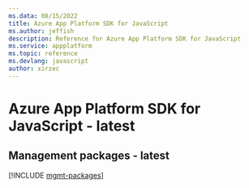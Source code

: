 ```yaml
---
ms.data: 08/15/2022
title: Azure App Platform SDK for JavaScript
ms.author: jeffish
description: Reference for Azure App Platform SDK for JavaScript
ms.service: appplatform
ms.topic: reference
ms.devlang: javascript
author: xirzec
---
```

# Azure App Platform SDK for JavaScript - latest

## Management packages - latest
[!INCLUDE [mgmt-packages](app-platform-mgmt-index.md)]